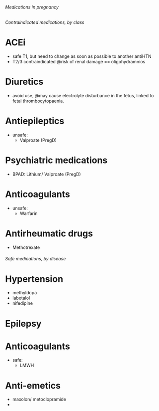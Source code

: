 ###### Medications in pregnancy

###### Contraindicated medications, by class

# ACEi
- safe T1, but need to change as soon as possible to another antiHTN
- T2/3 contraindicated @risk of renal damage == oligohydramnios

# Diuretics
- avoid use, @may cause electrolyte disturbance in the fetus, linked to fetal thrombocytopaenia.

# Antiepileptics
- unsafe:
    + Valproate (PregD)

# Psychiatric medications
- BPAD: Lithium/ Valproate (PregD)

# Anticoagulants
- unsafe:
    + Warfarin

# Antirheumatic drugs
- Methotrexate


###### Safe medications, by disease

# Hypertension
- methyldopa
- labetalol
- nifedipine

# Epilepsy

# Anticoagulants
- safe:
    + LMWH

# Anti-emetics
- maxolon/ metoclopramide
- 
